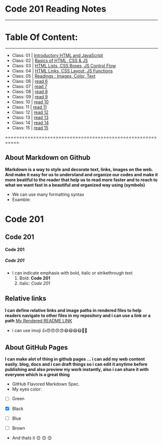 # Code 201 Reading Notes
------------------------

# Table Of Content:
-------------------------
- Class: 01  | [Introductory HTML and JavaScript](https://omarxzain.github.io/reading-notes/class-01)
- Class: 02  |      [  Basics of HTML, CSS & JS  ](https://omarxzain.github.io/reading-notes/class-02)
- Class: 03  | [HTML Lists, CSS Boxes, JS Control Flow](https://omarxzain.github.io/reading-notes/class-03)
- Class: 04  | [HTML Links, CSS Layout, JS Functions](https://omarxzain.github.io/reading-notes/class-04)
- Class: 05  | [Readings : Images, Color, Text](https://omarxzain.github.io/reading-notes/class-05)
- Class: 06  | [read 6]()
- Class: 07  | [read 7]()
- Class: 08  | [read 8]()
- Class: 09  | [read 9]()
- Class: 10  | [read 10]()
- Class: 11  | [read 11]()
- Class: 12  | [read 12]()
- Class: 13  | [read 13]()
- Class: 14  | [read 14]()
- Class: 15  | [read 15]()




===========================================================

## About Markdown on Github
**Markdown is a way to style and decorate text, links, images on the web.
And make it easy for us to understand and organize our codes and make it more beatiful to the reader that help us to read more faster and to reach to what we want fast in a beautiful and organized way using (symbols)**

- We can use many formatting syntax
- Examble:
# Code 201 
## Code 201
#### Code 201
##### Code 201

- I can indicate emphasis with bold, italic or strikethrough text
  1. Bold:  **Code 201**
  2. italic:  *Code 201*


## Relative links
__I can define relative links and image paths in rendered files to help readers navigate to other files in my repository
and i can use a link or a path__
[My Rendered README LINK](https://github.com/omarXzain/reading-notes/blob/master/README.md)

- i can use imoji
 :+1::angry::angry::angry::angry::mask::mask::mask::mask::new_moon_with_face::cherries:
 
 ## About GitHub Pages
 **I can make alot of thing in github pages ... i can add my web content easliy.  blog, docs and i can draft things so i can edit it anytime before publishing and also preview my work instantly, also i can share it with everyone which is a great thing**
 
 - GitHub Flavored Markdown Spec.
- My eyes color:
 - [ ] Green
- [x] Black
- [ ] Blue
- [ ] Brown




- And thats it :blush: :blush: :blush:
